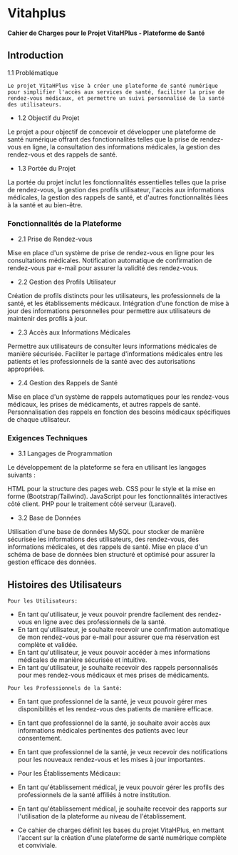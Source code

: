 # Vitahplus
**Cahier de Charges pour le Projet VitaHPlus - Plateforme de Santé**

## Introduction


1.1 Problématique
```
Le projet VitaHPlus vise à créer une plateforme de santé numérique pour simplifier l'accès aux services de santé, faciliter la prise de rendez-vous médicaux, et permettre un suivi personnalisé de la santé des utilisateurs.
```
- 1.2 Objectif du Projet

Le projet a pour objectif de concevoir et développer une plateforme de santé numérique offrant des fonctionnalités telles que la prise de rendez-vous en ligne, la consultation des informations médicales, la gestion des rendez-vous et des rappels de santé.

- 1.3 Portée du Projet

La portée du projet inclut les fonctionnalités essentielles telles que la prise de rendez-vous, la gestion des profils utilisateur, l'accès aux informations médicales, la gestion des rappels de santé, et d'autres fonctionnalités liées à la santé et au bien-être.

### Fonctionnalités de la Plateforme
- 2.1 Prise de Rendez-vous

Mise en place d'un système de prise de rendez-vous en ligne pour les consultations médicales.
Notification automatique de confirmation de rendez-vous par e-mail pour assurer la validité des rendez-vous.
- 2.2 Gestion des Profils Utilisateur

Création de profils distincts pour les utilisateurs, les professionnels de la santé, et les établissements médicaux.
Intégration d'une fonction de mise à jour des informations personnelles pour permettre aux utilisateurs de maintenir des profils à jour.
- 2.3 Accès aux Informations Médicales

Permettre aux utilisateurs de consulter leurs informations médicales de manière sécurisée.
Faciliter le partage d'informations médicales entre les patients et les professionnels de la santé avec des autorisations appropriées.
- 2.4 Gestion des Rappels de Santé

Mise en place d'un système de rappels automatiques pour les rendez-vous médicaux, les prises de médicaments, et autres rappels de santé.
Personnalisation des rappels en fonction des besoins médicaux spécifiques de chaque utilisateur.

### Exigences Techniques

- 3.1 Langages de Programmation

Le développement de la plateforme se fera en utilisant les langages suivants :

HTML pour la structure des pages web.
CSS pour le style et la mise en forme (Bootstrap/Tailwind).
JavaScript pour les fonctionnalités interactives côté client.
PHP pour le traitement côté serveur (Laravel).
- 3.2 Base de Données

Utilisation d'une base de données MySQL pour stocker de manière sécurisée les informations des utilisateurs, des rendez-vous, des informations médicales, et des rappels de santé.
Mise en place d'un schéma de base de données bien structuré et optimisé pour assurer la gestion efficace des données.

## Histoires des Utilisateurs
````
Pour les Utilisateurs:
````
* En tant qu'utilisateur, je veux pouvoir prendre facilement des rendez-vous en ligne avec des professionnels de la santé.
* En tant qu'utilisateur, je souhaite recevoir une confirmation automatique de mon rendez-vous par e-mail pour assurer que ma réservation est complète et validée.
* En tant qu'utilisateur, je veux pouvoir accéder à mes informations médicales de manière sécurisée et intuitive.
* En tant qu'utilisateur, je souhaite recevoir des rappels personnalisés pour mes rendez-vous médicaux et mes prises de médicaments.
````
Pour les Professionnels de la Santé:
````
* En tant que professionnel de la santé, je veux pouvoir gérer mes disponibilités et les rendez-vous des patients de manière efficace.
* En tant que professionnel de la santé, je souhaite avoir accès aux informations médicales pertinentes des patients avec leur consentement.
* En tant que professionnel de la santé, je veux recevoir des notifications pour les nouveaux rendez-vous et les mises à jour importantes.
* Pour les Établissements Médicaux:

* En tant qu'établissement médical, je veux pouvoir gérer les profils des professionnels de la santé affiliés à notre institution.
* En tant qu'établissement médical, je souhaite recevoir des rapports sur l'utilisation de la plateforme au niveau de l'établissement.
* Ce cahier de charges définit les bases du projet VitaHPlus, en mettant l'accent sur la création d'une plateforme de santé numérique complète et conviviale.
